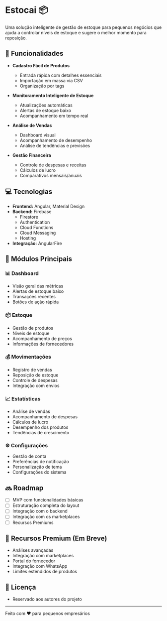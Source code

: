# Estocai 📦

Uma solução inteligente de gestão de estoque para pequenos negócios que ajuda a controlar níveis de estoque e sugere o melhor momento para reposição.

## 🚀 Funcionalidades

- **Cadastro Fácil de Produtos**
  - Entrada rápida com detalhes essenciais
  - Importação em massa via CSV
  - Organização por tags

- **Monitoramento Inteligente de Estoque**
  - Atualizações automáticas
  - Alertas de estoque baixo
  - Acompanhamento em tempo real

- **Análise de Vendas**
  - Dashboard visual
  - Acompanhamento de desempenho
  - Análise de tendências e previsões

- **Gestão Financeira**
  - Controle de despesas e receitas
  - Cálculos de lucro
  - Comparativos mensais/anuais

## 💻 Tecnologias

- **Frontend:** Angular, Material Design
- **Backend:** Firebase
  - Firestore
  - Authentication
  - Cloud Functions
  - Cloud Messaging
  - Hosting
- **Integração:** AngularFire

## 📱 Módulos Principais

### 📊 Dashboard
- Visão geral das métricas
- Alertas de estoque baixo
- Transações recentes
- Botões de ação rápida

### 📦 Estoque
- Gestão de produtos
- Níveis de estoque
- Acompanhamento de preços
- Informações de fornecedores

### 💰 Movimentações
- Registro de vendas
- Reposição de estoque
- Controle de despesas
- Integração com envios

### 📈 Estatísticas
- Análise de vendas
- Acompanhamento de despesas
- Cálculos de lucro
- Desempenho dos produtos
- Tendências de crescimento

### ⚙️ Configurações
- Gestão de conta
- Preferências de notificação
- Personalização de tema
- Configurações do sistema

## 🔜 Roadmap

- [ ] MVP com funcionalidades básicas
- [ ] Estruturação completa do layout
- [ ] Integração com o backend
- [ ] Integração com os marketplaces
- [ ] Recursos Premiums

## 🌟 Recursos Premium (Em Breve)

- Análises avançadas
- Integração com marketplaces
- Portal do fornecedor
- Integração com WhatsApp
- Limites estendidos de produtos

## 📄 Licença

- Reservado aos autores do projeto

---
Feito com ❤️ para pequenos empresários
